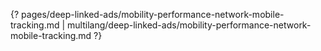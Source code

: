 {? pages/deep-linked-ads/mobility-performance-network-mobile-tracking.md | multilang/deep-linked-ads/mobility-performance-network-mobile-tracking.md ?}
